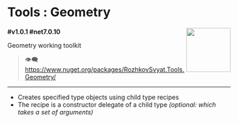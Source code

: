 # Tools : Geometry

<img align="right" width="100" height="100" src="https://github.com/rozhkovsvyat/Tools.Geometry/assets/71471748/8b327452-8d36-43c8-afca-6c34e76450de">

**#v1.0.1 #net7.0.10**

Geometry working toolkit

> :eye_speech_bubble: https://www.nuget.org/packages/RozhkovSvyat.Tools.Geometry/

---

* Creates specified type objects using child type recipes
* The recipe is a constructor delegate of a child type _(optional: which takes a set of arguments)_
